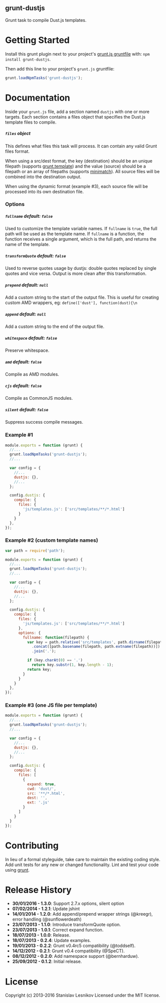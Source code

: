 grunt-dustjs
----------

Grunt task to compile Dust.js templates.

Getting Started
===============

Install this grunt plugin next to your project's [grunt.js gruntfile][getting_started] with: `npm install grunt-dustjs`.

Then add this line to your project's `grunt.js` gruntfile:

```javascript
grunt.loadNpmTasks('grunt-dustjs');
```

[getting_started]: https://github.com/gruntjs/grunt/wiki/Getting-started
[grunt]: http://gruntjs.com

Documentation
=============

Inside your `grunt.js` file, add a section named `dustjs` with one or more targets. Each section contains a files object that specifies the Dust.js template files to compile.

##### `files` object
This defines what files this task will process. It can contain any valid Grunt files format.

When using a src/dest format, the key (destination) should be an unique filepath (supports [grunt.template](https://github.com/gruntjs/grunt/wiki/grunt.template)) and the value (source) should be a filepath or an array of filepaths (supports [minimatch](https://github.com/isaacs/minimatch)). All source files will be combined into the destination output.

When using the dynamic format (example #3), each source file will be processed into its own destination file.

### Options

##### `fullname` _default_: `false`
Used to customize the template variable names. If `fullname` is `true`, the full path will be used as the template name. If `fullname` is a function, the function receives a single argument, which is the full path, and returns the name of the template.

##### `transformQuote` _default_: `false`
Used to reverse quotes usage by dustjs: double quotes replaced by single quotes and vice versa. Output is more clean after this transformation.

##### `prepend` _default_: `null`
Add a custom string to the start of the output file. This is useful for creating custom AMD wrappers, eg: `define(['dust'], function(dust){\n`

##### `append` _default_: `null`
Add a custom string to the end of the output file.

##### `whitespace` _default_: `false`
Preserve whitespace.

##### `amd` _default_: `false`
Compile as AMD modules.

##### `cjs` _default_: `false`
Compile as CommonJS modules.

##### `silent` _default_: `false`
Suppress success compile messages.

### Example #1

```javascript
module.exports = function (grunt) {
  //...
  grunt.loadNpmTasks('grunt-dustjs');
  //...

  var config = {
    //...
    dustjs: {},
    //...
  };

  config.dustjs: {
    compile: {
      files: {
        'js/templates.js': ['src/templates/**/*.html']
      }
    }
  },
});
```

### Example #2 (custom template names)

```javascript
var path = require('path');

module.exports = function (grunt) {
  //...
  grunt.loadNpmTasks('grunt-dustjs');
  //...

  var config = {
    //...
    dustjs: {},
    //...
  };

  config.dustjs: {
    compile: {
      files: {
        'js/templates.js': ['src/templates/**/*.html']
      },
      options: {
        fullname: function(filepath) {
          var key = path.relative('src/templates', path.dirname(filepath)).split(path.sep) // folder names
            .concat([path.basename(filepath, path.extname(filepath))]) // template name
            .join('.');

          if (key.charAt(0) == '.')
            return key.substr(1, key.length - 1);
          return key;
        }
      }
    }
  },
});
```


### Example #3 (one JS file per template)

```javascript
module.exports = function (grunt) {
  //...
  grunt.loadNpmTasks('grunt-dustjs');
  //...

  var config = {
    //...
    dustjs: {},
    //...
  };

  config.dustjs: {
    compile: {
      files: [
        {
          expand: true,
          cwd: 'dust/',
          src: '**/*.html',
          dest: '',
          ext: '.js'
        }
      ]
    }
  }
});
```


Contributing
============

In lieu of a formal styleguide, take care to maintain the existing coding style. Add unit tests for any new or changed functionality. Lint and test your code using [grunt][grunt].

Release History
===============
*   __30/01/2016 - 1.3.0__: Support 2.7.x options, silent option
*   __07/02/2014 - 1.2.1__: Update jshint
*   __14/01/2014 - 1.2.0__: Add append/prepend wrapper strings (@kreegr), error handling (@sunflowerdeath)
*   __23/07/2013 - 1.1.0__: Introduce transformQuote option.
*   __23/07/2013 - 1.0.1__: Correct expand function.
*   __18/07/2013 - 1.0.0__: Release.
*   __18/07/2013 - 0.2.4__: Update examples.
*   __19/01/2013 - 0.2.2__: Grunt v0.4rc5 compatibility (@toddself).
*   __14/12/2012 - 0.2.1__: Grunt v0.4 compatibility (@SpeCT).
*   __08/12/2012 - 0.2.0__: Add namespace support (@bernharduw).
*   __25/09/2012 - 0.1.2__: Initial release.

License
=======

Copyright (c) 2013-2016 Stanislav Lesnikov
Licensed under the MIT license.
